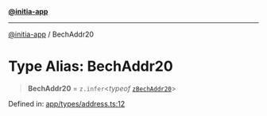 [**@initia-app**](../types.md)

***

[@initia-app](../types.md) / BechAddr20

# Type Alias: BechAddr20

> **BechAddr20** = `z.infer`\<*typeof* [`zBechAddr20`](../variables/zBechAddr20.md)\>

Defined in: [app/types/address.ts:12](https://github.com/hanwong/app-v2/blob/b6cc29462bca0bededdcec342d091f91e17e428a/app/types/address.ts#L12)
